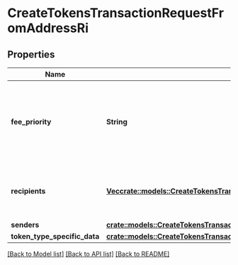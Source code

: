 # CreateTokensTransactionRequestFromAddressRi

## Properties

Name | Type | Description | Notes
------------ | ------------- | ------------- | -------------
**fee_priority** | **String** | Represents the fee priority of the automation, whether it is \"slow\", \"standard\" or \"fast\". | 
**recipients** | [**Vec<crate::models::CreateTokensTransactionRequestFromAddressRiRecipients>**](CreateTokensTransactionRequestFromAddressRI_recipients.md) | Defines the destination for the transaction, i.e. the recipient(s). | 
**senders** | [**crate::models::CreateTokensTransactionRequestFromAddressRiSenders**](CreateTokensTransactionRequestFromAddressRI_senders.md) |  | 
**token_type_specific_data** | [**crate::models::CreateTokensTransactionRequestFromAddressRiTokenTypeSpecificData**](CreateTokensTransactionRequestFromAddressRITokenTypeSpecificData.md) |  | 

[[Back to Model list]](../README.md#documentation-for-models) [[Back to API list]](../README.md#documentation-for-api-endpoints) [[Back to README]](../README.md)


